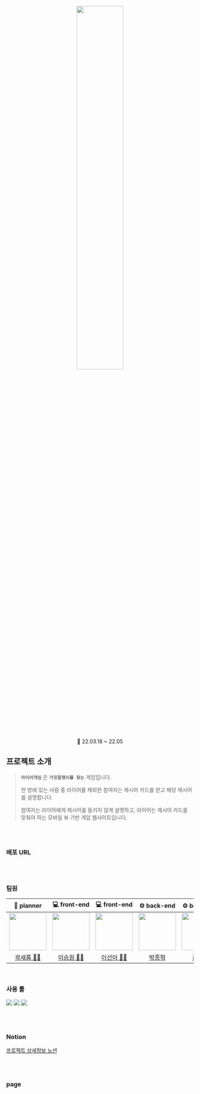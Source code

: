 <div align="center">
<p align="center"><img src="https://user-images.githubusercontent.com/78775910/168639154-042ca697-daa8-473e-80ea-d7081a76f975.png" width=50%></p>
📆  22.03.18 ~ 22.05
</div>

## 프로젝트 소개

>**`라이어게임`** 은 **`거짓말쟁이를 찾는`** 게임입니다.
>
>한 방에 있는 사람 중 라이어를 제외한 참여자는 제시어 카드를 받고 해당 제시어를 설명합니다. 
>
>참여자는 라이어에게 제시어를 들키지 않게 설명하고, 라이어는 제시어 카드를 맞춰야 하는 모바일 뷰 기반 게임 웹사이트입니다.

<br/><br/>

### 배포 URL

<br/><br/>

### 팀원
|  📝 planner  |  💻 front-end  |  💻 front-end  |  ⚙ back-end  |  ⚙ back-end  |
| :------------: | :------------: | :------------: | :------------: | :------------: |
|  <img src="https://user-images.githubusercontent.com/78775910/168641817-4ee048df-f981-4384-840a-3f2b7fc72611.jpg" width=100>  |  <img src="https://user-images.githubusercontent.com/78775910/168642734-0759320f-e8db-4e3d-a406-206f46646cba.png" width=100> |  <img src="https://user-images.githubusercontent.com/78775910/168642726-08dd7045-3728-4317-b968-ffe3b23506e9.jpg" width=100>  |  <img src="https://user-images.githubusercontent.com/78775910/168642707-7bbfa0b9-9ed5-446c-abc4-d6f93a85e276.png" width=100>  |  <img src="https://user-images.githubusercontent.com/78775910/168642718-ef68a273-8c69-4909-9e11-2ed1d0008c61.png" width=100>  |
|  [곽새롬 👩‍💼](https://github.com/romzzi)  |  [이승원 👨‍🏫](https://github.com/SeungWon0921)  |  [이선아 👩‍🏫](https://github.com/ssun-aa)  |  [박종혁](https://github.com/jjonyo)  |  [김재찬](https://github.com/kjc6735)  |
<br/>

### 사용 툴
<img src="https://img.shields.io/badge/Springboot-6DB33F?style=for-the-badge&logo=Spring Boot&logoColor=white"> <img src="https://img.shields.io/badge/React-61DAFB?style=for-the-badge&logo=React&logoColor=white"> <img src="https://img.shields.io/badge/Figma-F24E1E?style=for-the-badge&logo=Figma&logoColor=white">

<br/><br/>

### Notion

[프로젝트 상세정보 노션](https://www.notion.so/7288a41786ed410899ab1ddbd4e80a75)

<br/><br/>

### page


